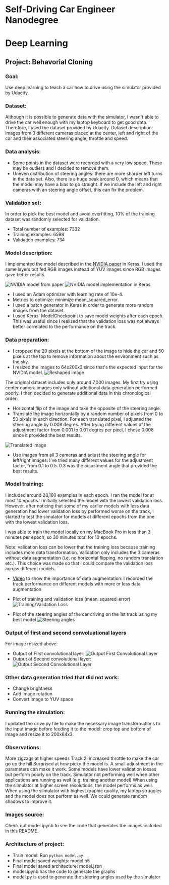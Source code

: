 # Self-Driving Car Engineer Nanodegree
# Deep Learning
## Project: Behavorial Cloning

### Goal:
Use deep learning to teach a car how to drive using the simulator provided by Udacity.

### Dataset:
Although it is possible to generate data with the simulator, I wasn't able to drive the car well enough with my laptop keyboard to get good data. Therefore, I used the dataset provided by Udacity.
Dataset description: images from 3 different cameras placed at the center, left and right of the car and their associated steering angle, throttle and speed.

### Data analysis:
- Some points in the dataset were recorded with a very low speed. These may be outliers and I decided to remove them.
- Uneven distribution of steering angles: there are more sharper left turns in the data set. Also, there is a huge peak around 0, which means that the model may have a bias to go straight. If we include the left and right cameras with an steering angle offset, this can fix the problem.

### Validation set:
In order to pick the best model and avoid overfitting, 10% of the training dataset was randomly selected for validation.
- Total number of examples: 7332
- Training examples: 6598
- Validation examples: 734

### Model description:
I implemented the model described in the [NVIDIA paper](http://images.nvidia.com/content/tegra/automotive/images/2016/solutions/pdf/end-to-end-dl-using-px.pdf) in Keras. I used the same layers but fed RGB images instead of YUV images since RGB images gave better results.

![NVIDIA model from paper](images_readme/NVIDIA_model.png)
![NVIDIA model implementation in Keras](images_readme/NVIDIA_model_keras.png)

- I used an Adam optimizer with learning rate of 10e-4.
- Metrics to optimize: minimize mean_squared_error.
- I used a batch generator in Keras in order to generate more random images from the dataset. 
- I used Keras' ModelCheckpoint to save model weights after each epoch. This was useful since I realized that the validation loss was not always better correlated to the performance on the track.

### Data preparation:
- I cropped the 20 pixels at the bottom of the image to hide the car and 50 pixels at the top to remove information about the environment such as the sky.
- I resized the images to 64x200x3 since that's the expected input for the NVIDIA model.
![Reshaped image](images_readme/reshaped_image.png)

The original dataset includes only around 7,000 images.
My first try using center camera images only without additional data generation performed poorly. 
I then decided to generate additional data in this chronological order:
- Horizontal flip of the image and take the opposite of the steering angle.
- Translate the image horizontally by a random number of pixels from 0 to 50 pixels in each direction. For each translated pixel, I adjusted the steering angle by 0.008 degres. After trying different values of the adjustment factor from 0.001 to 0.01 degres per pixel, I chose 0.008 since it provided the best results.

![Translated image](images_readme/translated_image.png)

- Use images from all 3 cameras and adjust the steering angle for left/right images. I've tried many different values for the adjustment factor, from 0.1 to 0.5. 0.3 was the adjustment angle that provided the best results.

### Model training:
I included around 28,160 examples in each epoch.
I ran the model for at most 10 epochs. I initially selected the model with the lowest validation loss. However, after noticing that some of my earlier models with less data generation had lower validation loss by performed worse on the track, I started to test the simulator for models at different epochs from the one with the lowest validation loss.

I was able to train the model locally on my MacBook Pro in less than 3 minutes per epoch, so 30 minutes total for 10 epochs.

Note: validation loss can be lower that the training loss because training includes more data transformation. Validation only includes the 3 cameras without data augmentation (i.e. no horizontal flipping, no random translation etc.). This choice was made so that I could compare the validation loss across different models.

- [Video](http://www.youtube.com/watch?v=EfSK5nApej8) to show the importance of data augmentation: I recorded the track performance on different models with more or less data augmentation

- Plot of training and validation loss (mean_squared_error)
![Training/Validation Loss](images_readme/training_validation_loss.png)

- Plot of the steering angles of the car driving on the 1st track using my best model
![Steering angles](images_readme/steering_angles.png)

### Output of first and second convoluational layers
For image resized above:
- Output of First convolutional layer:
![Output First Convolutional Layer](images_readme/output_conv1.png)
- Output of Second convolutional layer:
![Output Second Convolutional Layer](images_readme/output_conv2.png)

### Other data generation tried that did not work:
- Change brightness
- Add image rotation
- Convert image to YUV space

### Running the simulation:
I updated the drive.py file to make the necessary image transformations to the input image before feeding it to the model: crop top and bottom of image and resize it to 200x64x3.

### Observations:
More zigzags at higher speeds
Track 2: increased throttle to make the car go up the hill
Surprised at how picky the model is. A small adjustment in the parameters can make it work.
Some models have lower validation losses but perform poorly on the track.
Simulator not performing well when other applications are running as well (e.g. training another model)
When using the silmulator at higher screen resolutions, the model performs as well.
When using the silmulator with highest graphic quality, my laptop struggles and the model does not perform as well. We could generate random shadows to improve it.

### Images source:
Check out model.ipynb to see the code that generates the images included in this README.

### Architecture of project:
- Train model: Run `python model.py`
- Final model saved weights: model.h5
- Final model saved architecture: model.json
- model.ipynb has the code to generate the graphs
- model.py is used to generate the steering angles used by the simulator
